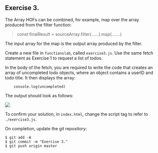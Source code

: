 ## Exercise 3.

The Array HOFs can be combined, for example, map over the array produced from the filter function:

> const finalResult = sourceArray.filter(......).map(.......)

The input array for the map is the output array produced by the filter.

Create a new file in `functionslab`, called `exercise3.js`. Use the same fetch statement as Exercise 1 to request a list of todos.

In the body of the fetch, you are required to write the code that creates an array of uncompleted todo objects, where an object contains a userID and todo title. It then displays the array:
~~~
    console.log(uncompleted)
~~~
The output should look as follows:

![][incompleted]

To confirm your solution, in `index.html`, change the script tag to refer to `./exercise3.js`.

On completion, update the git repository:
~~~ 
$ git add -A
$ git commit -m "Exercise 3."
$ git push origin master
~~~
[incompleted]: ./img/incompleted.png
